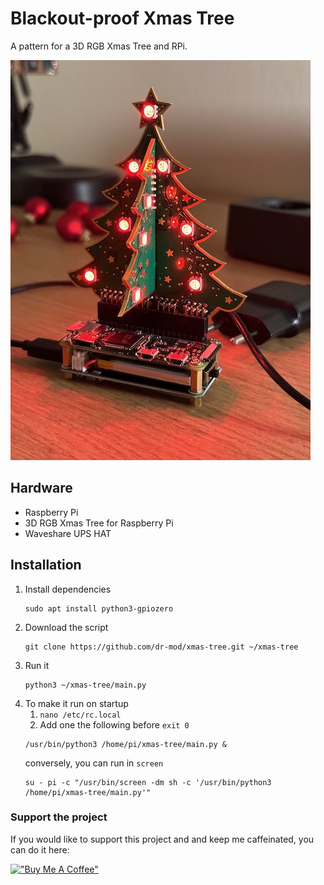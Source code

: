 # Blackout-proof Xmas Tree
A pattern for a 3D RGB Xmas Tree and RPi.

![photo](docs/photo.jpeg)
## Hardware
* Raspberry Pi
* 3D RGB Xmas Tree for Raspberry Pi
* Waveshare UPS HAT

## Installation
1. Install dependencies
    ```
    sudo apt install python3-gpiozero
    ```
2. Download the script
    ```
    git clone https://github.com/dr-mod/xmas-tree.git ~/xmas-tree
    ```
3. Run it 
    ```
    python3 ~/xmas-tree/main.py
    ```
4. To make it run on startup
    1. `nano /etc/rc.local` 
    2. Add one the following before `exit 0`
    ```
    /usr/bin/python3 /home/pi/xmas-tree/main.py &
    ```
    conversely, you can run in `screen`
    ```
    su - pi -c "/usr/bin/screen -dm sh -c '/usr/bin/python3 /home/pi/xmas-tree/main.py'"
    ```

### Support the project
If you would like to support this project and and keep me caffeinated, you can do it here:

[!["Buy Me A Coffee"](https://www.buymeacoffee.com/assets/img/custom_images/orange_img.png)](https://www.buymeacoffee.com/drmod)
